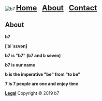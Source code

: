 <img alt="b7" src="favicon.ico"> <strong><font size="5"><a href="https://b7.github.io">Home</a> &nbsp; <a href="https://b7.github.io/about">About</a> &nbsp; <a href="https://b7.github.io/contact">Contact</a></font></strong>

## About
**b7**

**[ˈbi ˈsɛvən]**

**b7 is "b7" (b7 and b seven)**

**b7 is our name**

**b is the imperative "be" from "to be"**

**7 is 7 people are one and enjoy time**

<strong><a href="https://b7.github.io/legal">Legal</a></strong> Copyright © 2019 b7
